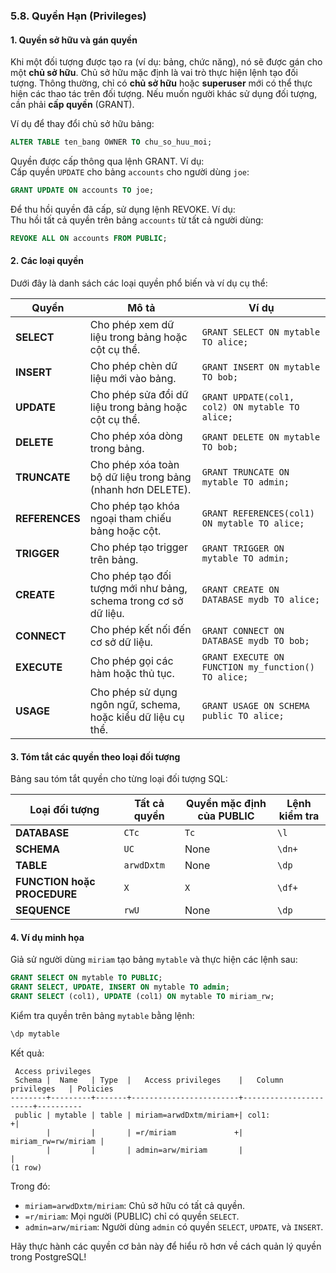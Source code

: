 ### **5.8. Quyền Hạn (Privileges)**

#### **1. Quyền sở hữu và gán quyền**
Khi một đối tượng được tạo ra (ví dụ: bảng, chức năng), nó sẽ được gán cho một **chủ sở hữu**. Chủ sở hữu mặc định là vai trò thực hiện lệnh tạo đối tượng. Thông thường, chỉ có **chủ sở hữu** hoặc **superuser** mới có thể thực hiện các thao tác trên đối tượng. Nếu muốn người khác sử dụng đối tượng, cần phải **cấp quyền** (GRANT).

Ví dụ để thay đổi chủ sở hữu bảng:  
```sql
ALTER TABLE ten_bang OWNER TO chu_so_huu_moi;
```

Quyền được cấp thông qua lệnh GRANT. Ví dụ:  
Cấp quyền `UPDATE` cho bảng `accounts` cho người dùng `joe`:  
```sql
GRANT UPDATE ON accounts TO joe;
```

Để thu hồi quyền đã cấp, sử dụng lệnh REVOKE. Ví dụ:  
Thu hồi tất cả quyền trên bảng `accounts` từ tất cả người dùng:  
```sql
REVOKE ALL ON accounts FROM PUBLIC;
```

#### **2. Các loại quyền**
Dưới đây là danh sách các loại quyền phổ biến và ví dụ cụ thể:

| **Quyền**     | **Mô tả**                                                                                             | **Ví dụ**                                                                                                     |
|----------------|-----------------------------------------------------------------------------------------------------|---------------------------------------------------------------------------------------------------------------|
| **SELECT**     | Cho phép xem dữ liệu trong bảng hoặc cột cụ thể.                                                    | `GRANT SELECT ON mytable TO alice;`                                                                          |
| **INSERT**     | Cho phép chèn dữ liệu mới vào bảng.                                                                 | `GRANT INSERT ON mytable TO bob;`                                                                            |
| **UPDATE**     | Cho phép sửa đổi dữ liệu trong bảng hoặc cột cụ thể.                                                | `GRANT UPDATE(col1, col2) ON mytable TO alice;`                                                              |
| **DELETE**     | Cho phép xóa dòng trong bảng.                                                                       | `GRANT DELETE ON mytable TO bob;`                                                                            |
| **TRUNCATE**   | Cho phép xóa toàn bộ dữ liệu trong bảng (nhanh hơn DELETE).                                         | `GRANT TRUNCATE ON mytable TO admin;`                                                                        |
| **REFERENCES** | Cho phép tạo khóa ngoại tham chiếu bảng hoặc cột.                                                   | `GRANT REFERENCES(col1) ON mytable TO alice;`                                                                |
| **TRIGGER**    | Cho phép tạo trigger trên bảng.                                                                     | `GRANT TRIGGER ON mytable TO admin;`                                                                         |
| **CREATE**     | Cho phép tạo đối tượng mới như bảng, schema trong cơ sở dữ liệu.                                     | `GRANT CREATE ON DATABASE mydb TO alice;`                                                                    |
| **CONNECT**    | Cho phép kết nối đến cơ sở dữ liệu.                                                                 | `GRANT CONNECT ON DATABASE mydb TO bob;`                                                                     |
| **EXECUTE**    | Cho phép gọi các hàm hoặc thủ tục.                                                                  | `GRANT EXECUTE ON FUNCTION my_function() TO alice;`                                                          |
| **USAGE**      | Cho phép sử dụng ngôn ngữ, schema, hoặc kiểu dữ liệu cụ thể.                                        | `GRANT USAGE ON SCHEMA public TO alice;`                                                                     |

#### **3. Tóm tắt các quyền theo loại đối tượng**
Bảng sau tóm tắt quyền cho từng loại đối tượng SQL:

| **Loại đối tượng**         | **Tất cả quyền** | **Quyền mặc định của PUBLIC** | **Lệnh kiểm tra** |
|----------------------------|------------------|--------------------------------|--------------------|
| **DATABASE**               | `CTc`           | `Tc`                           | `\l`              |
| **SCHEMA**                 | `UC`            | None                           | `\dn+`            |
| **TABLE**                  | `arwdDxtm`      | None                           | `\dp`             |
| **FUNCTION hoặc PROCEDURE**| `X`             | `X`                            | `\df+`            |
| **SEQUENCE**               | `rwU`           | None                           | `\dp`             |

#### **4. Ví dụ minh họa**
Giả sử người dùng `miriam` tạo bảng `mytable` và thực hiện các lệnh sau:
```sql
GRANT SELECT ON mytable TO PUBLIC;
GRANT SELECT, UPDATE, INSERT ON mytable TO admin;
GRANT SELECT (col1), UPDATE (col1) ON mytable TO miriam_rw;
```

Kiểm tra quyền trên bảng `mytable` bằng lệnh:
```sql
\dp mytable
```

Kết quả:
```
 Access privileges
 Schema |  Name   | Type  |   Access privileges    |   Column privileges   | Policies
--------+---------+-------+------------------------+-----------------------+----------
 public | mytable | table | miriam=arwdDxtm/miriam+| col1:                +|
        |         |       | =r/miriam             +|   miriam_rw=rw/miriam |
        |         |       | admin=arw/miriam       |                       |
(1 row)
```

Trong đó:
- `miriam=arwdDxtm/miriam`: Chủ sở hữu có tất cả quyền.
- `=r/miriam`: Mọi người (PUBLIC) chỉ có quyền `SELECT`.
- `admin=arw/miriam`: Người dùng `admin` có quyền `SELECT`, `UPDATE`, và `INSERT`.

Hãy thực hành các quyền cơ bản này để hiểu rõ hơn về cách quản lý quyền trong PostgreSQL!
